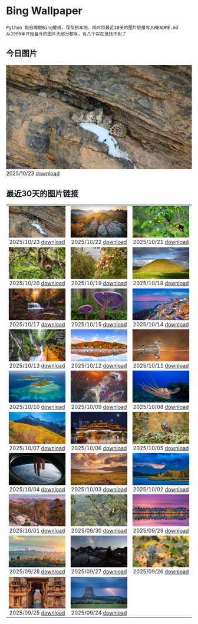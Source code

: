 # Bing Wallpaper

```
Python 每日爬取Bing壁纸，保存到本地，同时将最近30天的图片链接写入README.md
从2009年开始至今的图片大部分都有，有几个实在是找不到了
```



## 今日图片


![](./images/2025/10/23/SnowLeopard_ZH-CN6644701381_1920x1080_2025-10-23.jpg)2025/10/23 [download](./images/2025/10/23/SnowLeopard_ZH-CN6644701381_1920x1080_2025-10-23.jpg)

## 最近30天的图片链接


|      |      |      |
| :----: | :----: | :----: |
|![](./images/2025/10/23/SnowLeopard_ZH-CN6644701381_1920x1080_2025-10-23.jpg)2025/10/23 [download](./images/2025/10/23/SnowLeopard_ZH-CN6644701381_1920x1080_2025-10-23.jpg)|![](./images/2025/10/22/BulgariaRocks_ZH-CN0234903972_1920x1080_2025-10-22.jpg)2025/10/22 [download](./images/2025/10/22/BulgariaRocks_ZH-CN0234903972_1920x1080_2025-10-22.jpg)|![](./images/2025/10/21/ToucanForest_ZH-CN0072036253_1920x1080_2025-10-21.jpg)2025/10/21 [download](./images/2025/10/21/ToucanForest_ZH-CN0072036253_1920x1080_2025-10-21.jpg)|
|![](./images/2025/10/20/HoffmansSloth_ZH-CN7563408641_1920x1080_2025-10-20.jpg)2025/10/20 [download](./images/2025/10/20/HoffmansSloth_ZH-CN7563408641_1920x1080_2025-10-20.jpg)|![](./images/2025/10/19/AppleHarvest_ZH-CN7317228007_1920x1080_2025-10-19.jpg)2025/10/19 [download](./images/2025/10/19/AppleHarvest_ZH-CN7317228007_1920x1080_2025-10-19.jpg)|![](./images/2025/10/18/SilburyHill_ZH-CN6666447580_1920x1080_2025-10-18.jpg)2025/10/18 [download](./images/2025/10/18/SilburyHill_ZH-CN6666447580_1920x1080_2025-10-18.jpg)|
|![](./images/2025/10/17/RockRiverFalls_ZH-CN6532185546_1920x1080_2025-10-17.jpg)2025/10/17 [download](./images/2025/10/17/RockRiverFalls_ZH-CN6532185546_1920x1080_2025-10-17.jpg)|![](./images/2025/10/15/AmethystLaccaria_ZH-CN0643667280_1920x1080_2025-10-15.jpg)2025/10/15 [download](./images/2025/10/15/AmethystLaccaria_ZH-CN0643667280_1920x1080_2025-10-15.jpg)|![](./images/2025/10/14/OiaSantorini_ZH-CN0531650189_1920x1080_2025-10-14.jpg)2025/10/14 [download](./images/2025/10/14/OiaSantorini_ZH-CN0531650189_1920x1080_2025-10-14.jpg)|
|![](./images/2025/10/13/HinterseeWaterfall_ZH-CN0432994081_1920x1080_2025-10-13.jpg)2025/10/13 [download](./images/2025/10/13/HinterseeWaterfall_ZH-CN0432994081_1920x1080_2025-10-13.jpg)|![](./images/2025/10/12/SaranacLake_ZH-CN0224689397_1920x1080_2025-10-12.jpg)2025/10/12 [download](./images/2025/10/12/SaranacLake_ZH-CN0224689397_1920x1080_2025-10-12.jpg)|![](./images/2025/10/11/WoodDuckHen_ZH-CN9558916773_1920x1080_2025-10-11.jpg)2025/10/11 [download](./images/2025/10/11/WoodDuckHen_ZH-CN9558916773_1920x1080_2025-10-11.jpg)|
|![](./images/2025/10/10/MonurikiFiji_ZH-CN9178115886_1920x1080_2025-10-10.jpg)2025/10/10 [download](./images/2025/10/10/MonurikiFiji_ZH-CN9178115886_1920x1080_2025-10-10.jpg)|![](./images/2025/10/09/WebbPillars_ZH-CN9054137596_1920x1080_2025-10-09.jpg)2025/10/09 [download](./images/2025/10/09/WebbPillars_ZH-CN9054137596_1920x1080_2025-10-09.jpg)|![](./images/2025/10/08/OctopusCyanea_ZH-CN8948609460_1920x1080_2025-10-08.jpg)2025/10/08 [download](./images/2025/10/08/OctopusCyanea_ZH-CN8948609460_1920x1080_2025-10-08.jpg)|
|![](./images/2025/10/07/RidgwayAspens_ZH-CN8735375502_1920x1080_2025-10-07.jpg)2025/10/07 [download](./images/2025/10/07/RidgwayAspens_ZH-CN8735375502_1920x1080_2025-10-07.jpg)|![](./images/2025/10/06/AnshunBridge_ZH-CN8392458102_1920x1080_2025-10-06.jpg)2025/10/06 [download](./images/2025/10/06/AnshunBridge_ZH-CN8392458102_1920x1080_2025-10-06.jpg)|![](./images/2025/10/05/TeacherOwl_ZH-CN8289875605_1920x1080_2025-10-05.jpg)2025/10/05 [download](./images/2025/10/05/TeacherOwl_ZH-CN8289875605_1920x1080_2025-10-05.jpg)|
|![](./images/2025/10/04/DragonEndeavour_ZH-CN8160066040_1920x1080_2025-10-04.jpg)2025/10/04 [download](./images/2025/10/04/DragonEndeavour_ZH-CN8160066040_1920x1080_2025-10-04.jpg)|![](./images/2025/10/03/SkyeHeather_ZH-CN2820283990_1920x1080_2025-10-03.jpg)2025/10/03 [download](./images/2025/10/03/SkyeHeather_ZH-CN2820283990_1920x1080_2025-10-03.jpg)|![](./images/2025/10/02/OxbowBend_ZH-CN7211791969_1920x1080_2025-10-02.jpg)2025/10/02 [download](./images/2025/10/02/OxbowBend_ZH-CN7211791969_1920x1080_2025-10-02.jpg)|
|![](./images/2025/10/01/YosemiteClark_ZH-CN7179533292_1920x1080_2025-10-01.jpg)2025/10/01 [download](./images/2025/10/01/YosemiteClark_ZH-CN7179533292_1920x1080_2025-10-01.jpg)|![](./images/2025/09/30/EucalyptusKoala_ZH-CN6942451940_1920x1080_2025-09-30.jpg)2025/09/30 [download](./images/2025/09/30/EucalyptusKoala_ZH-CN6942451940_1920x1080_2025-09-30.jpg)|![](./images/2025/09/29/HoutenHouses_ZH-CN6776452438_1920x1080_2025-09-29.jpg)2025/09/29 [download](./images/2025/09/29/HoutenHouses_ZH-CN6776452438_1920x1080_2025-09-29.jpg)|
|![](./images/2025/09/28/PienzaItaly_ZH-CN6564335348_1920x1080_2025-09-28.jpg)2025/09/28 [download](./images/2025/09/28/PienzaItaly_ZH-CN6564335348_1920x1080_2025-09-28.jpg)|![](./images/2025/09/27/TankLakes_ZH-CN6402368934_1920x1080_2025-09-27.jpg)2025/09/27 [download](./images/2025/09/27/TankLakes_ZH-CN6402368934_1920x1080_2025-09-27.jpg)|![](./images/2025/09/26/AutumnChipmunk_ZH-CN6224482683_1920x1080_2025-09-26.jpg)2025/09/26 [download](./images/2025/09/26/AutumnChipmunk_ZH-CN6224482683_1920x1080_2025-09-26.jpg)|
|![](./images/2025/09/25/FortChittorgarh_ZH-CN5999553283_1920x1080_2025-09-25.jpg)2025/09/25 [download](./images/2025/09/25/FortChittorgarh_ZH-CN5999553283_1920x1080_2025-09-25.jpg)|![](./images/2025/09/24/BearLodge_ZH-CN5880511888_1920x1080_2025-09-24.jpg)2025/09/24 [download](./images/2025/09/24/BearLodge_ZH-CN5880511888_1920x1080_2025-09-24.jpg)|

